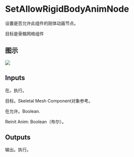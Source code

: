 # SetAllowRigidBodyAnimNode

设置是否允许此组件的刚体动画节点。

目标是骨骼网格组件

## 图示

![]($-20221218-18262412.png)

## Inputs

在。执行。

目标。Skeletal Mesh Component对象参考。

在允许。Boolean.

Reinit Anim: Boolean（布尔）。 

## Outputs

输出。执行。
